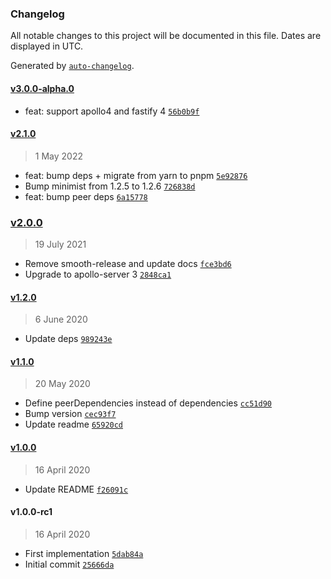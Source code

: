### Changelog

All notable changes to this project will be documented in this file. Dates are displayed in UTC.

Generated by [`auto-changelog`](https://github.com/CookPete/auto-changelog).

#### [v3.0.0-alpha.0](https://github.com/marcoreni/apollo-server-integration-testing-fastify/compare/v2.1.0...v3.0.0-alpha.0)

- feat: support apollo4 and fastify 4 [`56b0b9f`](https://github.com/marcoreni/apollo-server-integration-testing-fastify/commit/56b0b9f7c2d8ae97d073bc3e601395f4144b7fa5)

#### [v2.1.0](https://github.com/marcoreni/apollo-server-integration-testing-fastify/compare/v2.0.0...v2.1.0)

> 1 May 2022

- feat: bump deps + migrate from yarn to pnpm [`5e92876`](https://github.com/marcoreni/apollo-server-integration-testing-fastify/commit/5e92876e047434a262c4ecdae6a1b010a140a8ca)
- Bump minimist from 1.2.5 to 1.2.6 [`726838d`](https://github.com/marcoreni/apollo-server-integration-testing-fastify/commit/726838d64b808e829f6d7d92a977ee91783b42c6)
- feat: bump peer deps [`6a15778`](https://github.com/marcoreni/apollo-server-integration-testing-fastify/commit/6a157780324394688b4098f2758355176feb0d87)

### [v2.0.0](https://github.com/marcoreni/apollo-server-integration-testing-fastify/compare/v1.2.0...v2.0.0)

> 19 July 2021

- Remove smooth-release and update docs [`fce3bd6`](https://github.com/marcoreni/apollo-server-integration-testing-fastify/commit/fce3bd6279a60e9fda562caaf05057fa97c42888)
- Upgrade to apollo-server 3 [`2848ca1`](https://github.com/marcoreni/apollo-server-integration-testing-fastify/commit/2848ca127dac3c1a9e0142366c867e26cd1e62b4)

#### [v1.2.0](https://github.com/marcoreni/apollo-server-integration-testing-fastify/compare/v1.1.0...v1.2.0)

> 6 June 2020

- Update deps [`989243e`](https://github.com/marcoreni/apollo-server-integration-testing-fastify/commit/989243e5009271856ccc4559fa32b58f6e14f518)

#### [v1.1.0](https://github.com/marcoreni/apollo-server-integration-testing-fastify/compare/v1.0.0...v1.1.0)

> 20 May 2020

- Define peerDependencies instead of dependencies [`cc51d90`](https://github.com/marcoreni/apollo-server-integration-testing-fastify/commit/cc51d90c8adc4c20f41770d91849413dbd459f45)
- Bump version [`cec93f7`](https://github.com/marcoreni/apollo-server-integration-testing-fastify/commit/cec93f70245a2d23d67b73961b8c2ec1cea5ed9e)
- Update readme [`65920cd`](https://github.com/marcoreni/apollo-server-integration-testing-fastify/commit/65920cd1ddfda9bd94bf22b7cc4794c85c4723f8)

#### [v1.0.0](https://github.com/marcoreni/apollo-server-integration-testing-fastify/compare/v1.0.0-rc1...v1.0.0)

> 16 April 2020

- Update README [`f26091c`](https://github.com/marcoreni/apollo-server-integration-testing-fastify/commit/f26091c4a8a203e7906670747504e0b582a67e6d)

#### v1.0.0-rc1

> 16 April 2020

- First implementation [`5dab84a`](https://github.com/marcoreni/apollo-server-integration-testing-fastify/commit/5dab84a4a23cb8d9309aa360e44b6d1b7778b313)
- Initial commit [`25666da`](https://github.com/marcoreni/apollo-server-integration-testing-fastify/commit/25666da08b47773d501496d3dc58a7a567ef26a3)
